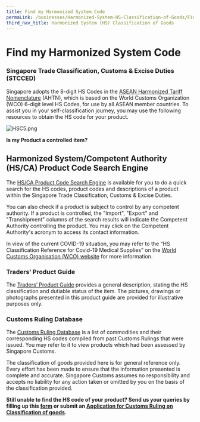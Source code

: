 ```yaml
---
title: Find my Harmonized System Code
permaLink: /businesses/Harmonized-System-HS-Classification-of-Goods/Find-my-code
third_nav_title: Harmonized System (HS) Classification of Goods
---
```


# Find my Harmonized System Code

### Singapore Trade Classification, Customs & Excise Duties (STCCED)

Singapore adopts the 8-digit HS Codes in the  [ASEAN Harmonized Tariff Nomenclature](https://www.customs.gov.sg/-/media/cus/files/business/harmonized-system-classification-of-goods/resources/stcced/stcced-2018-march-2019-version/index.html)  (AHTN), which is based on the World Customs Organization (WCO) 6-digit level HS Codes, for use by all ASEAN member countries. To assist you in your self-classification journey, you may use the following resources to obtain the HS code for your product.

![HSC5.png](https://github.com/isomerpages/singapore-customs/blob/staging/images/HSC5.png?raw=true)

**Is my Product a controlled item?**
  
## Harmonized System/Competent Authority (HS/CA) Product Code Search Engine

The [HS/CA Product Code Search Engine](https://www.tradenet.gov.sg/tradenet/portlets/search/searchHSCA/searchInitHSCA.do) is available for you to do a quick search for the HS codes, product codes and descriptions of a product within the Singapore Trade Classification, Customs & Excise Duties.

You can also check if a product is subject to control by any competent authority. If a product is controlled, the "Import", "Export" and "Transhipment" columns of the search results will indicate the Competent Authority controlling the product. You may click on the Competent Authority's acronym to access its contact information.

In view of the current COVID-19 situation, you may refer to the “HS Classification Reference for Covid-19 Medical Supplies” on the  [World Customs Organisation (WCO) website](http://www.wcoomd.org/-/media/wco/public/global/pdf/topics/facilitation/activities-and-programmes/natural-disaster/covid_19/hs-classification-reference_en.pdf?la=en&hash=DF4F916B8AD5978E3C98A9D2EED0EA072E9DA01B&hash=DF4F916B8AD5978E3C98A9D2EED0EA072E9DA01B)  for more information.

### Traders' Product Guide

The  [Traders’ Product Guide](https://www.customs.gov.sg/-/media/trader-product-guide.pdf) provides a general description, stating the HS classification and dutiable status of the item. The pictures, drawings or photographs presented in this product guide are provided for illustrative purposes only.

### Customs Ruling Database

The [Customs Ruling Database](https://singapore-customs-staging.netlify.app/tradenet/portlets/search/searchcountryport/searchinitcountryport) is a list of commodities and their corresponding HS codes compiled from past Customs Rulings that were issued. You may refer to it to view products which had been assessed by Singapore Customs.

The classification of goods provided here is for general reference only. Every effort has been made to ensure that the information presented is complete and accurate. Singapore Customs assumes no responsibility and accepts no liability for any action taken or omitted by you on the basis of the classification provided.

**Still unable to find the HS code of your product? Send us your queries by filling up this  [form](https://form.gov.sg/5e6713af65cca600110d2d43)[](https://form.gov.sg/5e6713af65cca600110d2d43)  or submit an  [Application for Customs Ruling on Classification of goods](https://form.gov.sg/#!/5cac414bd5e3800010c7ac68)_._**
